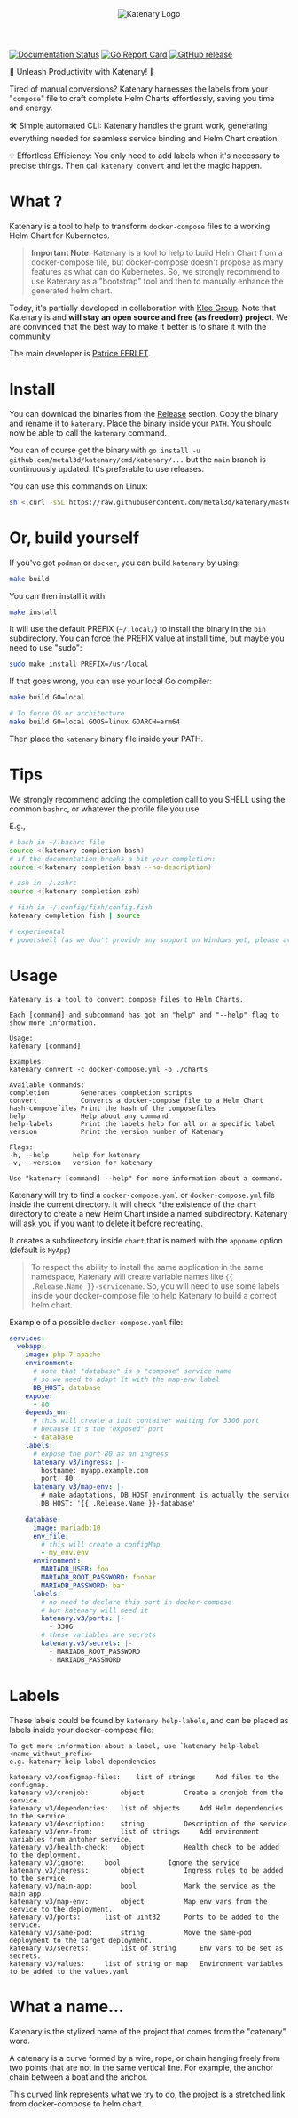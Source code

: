 
<div style="text-align:center; margin: auto 0 4em 0" align="center">
<img src="./doc/docs/statics/logo-vertical.svg" alt="Katenary Logo" style="max-width: 90%" align="center"/>

</div>

[![Documentation Status](https://readthedocs.org/projects/katenary/badge/?version=latest)](https://katenary.readthedocs.io/en/latest/?badge=latest)
[![Go Report Card](https://goreportcard.com/badge/github.com/metal3d/katenary)](https://goreportcard.com/report/github.com/metal3d/katenary)
[![GitHub release](https://img.shields.io/github/v/release/metal3d/katenary)](https://github.com/metal3d/katenary/releases)

🚀 Unleash Productivity with Katenary! 🚀

Tired of manual conversions? Katenary harnesses the labels from your "`compose`" file to craft complete Helm Charts
effortlessly, saving you time and energy.

🛠️ Simple automated CLI: Katenary handles the grunt work, generating everything needed for seamless service binding
and Helm Chart creation.

💡 Effortless Efficiency: You only need to add labels when it's necessary to precise things.
Then call `katenary convert` and let the magic happen.

# What ?

Katenary is a tool to help to transform `docker-compose` files to a working Helm Chart for Kubernetes.

> **Important Note:** Katenary is a tool to help to build Helm Chart from a docker-compose file, but docker-compose
> doesn't propose as many features as what can do Kubernetes. So, we strongly recommend to use Katenary as a "bootstrap"
> tool and then to manually enhance the generated helm chart.

Today, it's partially developed in collaboration with [Klee Group](https://www.kleegroup.com). Note that Katenary is
and **will stay an open source and free (as freedom) project**. We are convinced that the best way to make it better is to
share it with the community.

The main developer is [Patrice FERLET](https://github.com/metal3d).

# Install

You can download the binaries from the [Release](https://github.com/metal3d/katenary/releases) section. Copy the binary
and rename it to `katenary`. Place the binary inside your `PATH`. You should now be able to call the `katenary` command.

You can of course get the binary with `go install -u github.com/metal3d/katenary/cmd/katenary/...` but the `main` branch
is continuously updated. It's preferable to use releases.

You can use this commands on Linux:

```bash
sh <(curl -sSL https://raw.githubusercontent.com/metal3d/katenary/master/install.sh)
```

# Or, build yourself

If you've got `podman` or `docker`, you can build `katenary` by using:

```bash
make build
```

You can then install it with:

```bash
make install
```

It will use the default PREFIX (`~/.local/`) to install the binary in the `bin` subdirectory. You can force the PREFIX
value at install time, but maybe you need to use "sudo":

```bash
sudo make install PREFIX=/usr/local
```

If that goes wrong, you can use your local Go compiler:

```bash
make build GO=local

# To force OS or architecture
make build GO=local GOOS=linux GOARCH=arm64
```

Then place the `katenary` binary file inside your PATH.

# Tips

We strongly recommend adding the completion call to you SHELL using the common `bashrc`, or whatever the profile file
you use.

E.g.,

```bash
# bash in ~/.bashrc file
source <(katenary completion bash)
# if the documentation breaks a bit your completion:
source <(katenary completion bash --no-description)

# zsh in ~/.zshrc
source <(katenary completion zsh)

# fish in ~/.config/fish/config.fish
katenary completion fish | source

# experimental
# powershell (as we don't provide any support on Windows yet, please avoid this...)
```

# Usage

```text
Katenary is a tool to convert compose files to Helm Charts.

Each [command] and subcommand has got an "help" and "--help" flag to show more information.

Usage:
katenary [command]

Examples:
katenary convert -c docker-compose.yml -o ./charts

Available Commands:
completion        Generates completion scripts
convert           Converts a docker-compose file to a Helm Chart
hash-composefiles Print the hash of the composefiles
help              Help about any command
help-labels       Print the labels help for all or a specific label
version           Print the version number of Katenary

Flags:
-h, --help      help for katenary
-v, --version   version for katenary

Use "katenary [command] --help" for more information about a command.
```

  Katenary will try to find a `docker-compose.yaml` or `docker-compose.yml` file inside the current directory. It will
  check *the existence of the `chart` directory to create a new Helm Chart inside a named subdirectory. Katenary will ask
  you if you want to delete it before recreating.

It creates a subdirectory inside `chart` that is named with the `appname` option (default is `MyApp`)

  > To respect the ability to install the same application in the same namespace, Katenary will create variable names
  > like `{{ .Release.Name }}-servicename`. So, you will need to use some labels inside your docker-compose file to help
  > Katenary to build a correct helm chart.

  Example of a possible `docker-compose.yaml` file:

```yaml
services:
  webapp:
    image: php:7-apache
    environment:
      # note that "database" is a "compose" service name
      # so we need to adapt it with the map-env label
      DB_HOST: database
    expose:
      - 80
    depends_on:
      # this will create a init container waiting for 3306 port
      # because it's the "exposed" port
      - database
    labels:
      # expose the port 80 as an ingress
      katenary.v3/ingress: |-
        hostname: myapp.example.com
        port: 80
      katenary.v3/map-env: |-
        # make adaptations, DB_HOST environment is actually the service name
        DB_HOST: '{{ .Release.Name }}-database'

    database:
      image: mariadb:10
      env_file:
        # this will create a configMap
        - my_env.env
      environment:
        MARIADB_USER: foo
        MARIADB_ROOT_PASSWORD: foobar
        MARIADB_PASSWORD: bar
      labels:
        # no need to declare this port in docker-compose
        # but katenary will need it
        katenary.v3/ports: |-
          - 3306
        # these variables are secrets
        katenary.v3/secrets: |-
          - MARIADB_ROOT_PASSWORD
          - MARIADB_PASSWORD
```

# Labels

These labels could be found by `katenary help-labels`, and can be placed as labels inside your docker-compose file:

```text
To get more information about a label, use `katenary help-label <name_without_prefix>
e.g. katenary help-label dependencies

katenary.v3/configmap-files:	list of strings		Add files to the configmap.
katenary.v3/cronjob:		object			Create a cronjob from the service.
katenary.v3/dependencies:	list of objects		Add Helm dependencies to the service.
katenary.v3/description:	string			Description of the service
katenary.v3/env-from:		list of strings		Add environment variables from antoher service.
katenary.v3/health-check:	object			Health check to be added to the deployment.
katenary.v3/ignore:		bool			Ignore the service
katenary.v3/ingress:		object			Ingress rules to be added to the service.
katenary.v3/main-app:		bool			Mark the service as the main app.
katenary.v3/map-env:		object			Map env vars from the service to the deployment.
katenary.v3/ports:		list of uint32		Ports to be added to the service.
katenary.v3/same-pod:		string			Move the same-pod deployment to the target deployment.
katenary.v3/secrets:		list of string		Env vars to be set as secrets.
katenary.v3/values:		list of string or map	Environment variables to be added to the values.yaml
```

# What a name…

Katenary is the stylized name of the project that comes from the "catenary" word.

A catenary is a curve formed by a wire, rope, or chain hanging freely from two points that are not in the same vertical
line. For example, the anchor chain between a boat and the anchor.

This curved link represents what we try to do, the project is a stretched link from docker-compose to helm chart.
